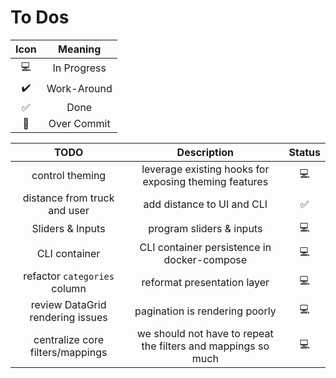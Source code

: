 # To Dos

| Icon |   Meaning   |
| :--: | :---------: |
|  💻  | In Progress |
|  ✔️  | Work-Around |
|  ✅  |    Done     |
|  🤣  | Over Commit |

|               TODO               |                          Description                          | Status |
| :------------------------------: | :-----------------------------------------------------------: | :----: |
|         control theming          |     leverage existing hooks for exposing theming features     |   💻   |
|   distance from truck and user   |                  add distance to UI and CLI                   |   ✅   |
|         Sliders & Inputs         |                   program sliders & inputs                    |   💻   |
|          CLI container           |          CLI container persistence in docker-compose          |   💻   |
|   refactor `categories` column   |                  reformat presentation layer                  |   💻   |
| review DataGrid rendering issues |                pagination is rendering poorly                 |   💻   |
| centralize core filters/mappings | we should not have to repeat the filters and mappings so much |   💻   |

